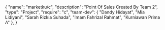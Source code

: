 {
      "name": "marketku/c",
      "description": "Point Of Sales Created By Team 2",
      "type": "Project",
      "require": "c",
      "team-dev": {
          "Dandy Hidayat",
           "Mia Lidiyani",
           "Sarah Rizkia Suhada",
           "Imam Fahrizal Rahmat",
           "Kurniawan Prima A"
       },
}
